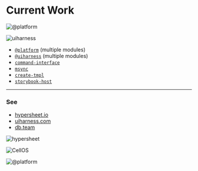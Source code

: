 # Current Work

![@platform](https://user-images.githubusercontent.com/185555/55036317-1b43af00-507f-11e9-8034-59f1e4510f77.png)

![uiharness](https://user-images.githubusercontent.com/185555/52250326-2ff7a680-295c-11e9-9471-8a45b1e6b909.png)





- [`@platform`](https://github.com/uiharness/platform) (multiple modules)
- [`@uiharness`](https://github.com/uiharness/uiharness) (multiple modules)
- [`command-interface`](https://github.com/philcockfield/command-interface)
- [`msync`](https://github.com/philcockfield/msync)
- [`create-tmpl`](https://github.com/philcockfield/create-tmpl)
- [`storybook-host`](https://github.com/philcockfield/storybook-host)



---



### See

- [hypersheet.io](http://hypersheet.io)
- [uiharness.com](http://uiharness.com)
- [db.team](http://db.team)


![hypersheet](https://user-images.githubusercontent.com/185555/52740070-1e3a9100-3037-11e9-8ee2-bfe2a6e5f2a2.png)

![CellOS](https://user-images.githubusercontent.com/185555/72215942-2f5d8c00-357f-11ea-98a0-6a67a4dfb38c.png)

![@platform](https://user-images.githubusercontent.com/185555/72216638-a8151600-3588-11ea-8a5f-2661e51cdf46.png)
